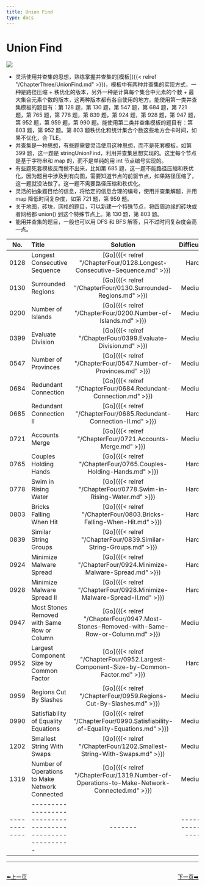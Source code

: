 ```yaml
---
title: Union Find
type: docs
---
```


# Union Find

![](https://img.halfrost.com/Leetcode/Union_Find.png)

- 灵活使用并查集的思想，熟练掌握并查集的[模板]({{< relref "/ChapterThree/UnionFind.md" >}})，模板中有两种并查集的实现方式，一种是路径压缩 + 秩优化的版本，另外一种是计算每个集合中元素的个数 + 最大集合元素个数的版本，这两种版本都有各自使用的地方。能使用第一类并查集模板的题目有：第 128 题，第 130 题，第 547 题，第 684 题，第 721 题，第 765 题，第 778 题，第 839 题，第 924 题，第 928 题，第 947 题，第 952 题，第 959 题，第 990 题。能使用第二类并查集模板的题目有：第 803 题，第 952 题。第 803 题秩优化和统计集合个数这些地方会卡时间，如果不优化，会 TLE。
- 并查集是一种思想，有些题需要灵活使用这种思想，而不是死套模板，如第 399 题，这一题是 stringUnionFind，利用并查集思想实现的。这里每个节点是基于字符串和 map 的，而不是单纯的用 int 节点编号实现的。
- 有些题死套模板反而做不出来，比如第 685 题，这一题不能路径压缩和秩优化，因为题目中涉及到有向图，需要知道节点的前驱节点，如果路径压缩了，这一题就没法做了。这一题不需要路径压缩和秩优化。
- 灵活的抽象题目给的信息，将给定的信息合理的编号，使用并查集解题，并用 map 降低时间复杂度，如第 721 题，第 959 题。
- 关于地图，砖块，网格的题目，可以新建一个特殊节点，将四周边缘的砖块或者网格都 union() 到这个特殊节点上。第 130 题，第 803 题。
- 能用并查集的题目，一般也可以用 DFS 和 BFS 解答，只不过时间复杂度会高一点。



| No.      | Title | Solution | Difficulty | TimeComplexity | SpaceComplexity |Favorite| Acceptance |
|:--------:|:------- | :--------: | :----------: | :----: | :-----: | :-----: |:-----: |
|0128|Longest Consecutive Sequence|[Go]({{< relref "/ChapterFour/0128.Longest-Consecutive-Sequence.md" >}})|Hard| O(n)| O(n)|❤️|46.1%|
|0130|Surrounded Regions|[Go]({{< relref "/ChapterFour/0130.Surrounded-Regions.md" >}})|Medium| O(m\*n)| O(m\*n)||29.2%|
|0200|Number of Islands|[Go]({{< relref "/ChapterFour/0200.Number-of-Islands.md" >}})|Medium| O(m\*n)| O(m\*n)||48.7%|
|0399|Evaluate Division|[Go]({{< relref "/ChapterFour/0399.Evaluate-Division.md" >}})|Medium| O(n)| O(n)||54.1%|
|0547|Number of Provinces|[Go]({{< relref "/ChapterFour/0547.Number-of-Provinces.md" >}})|Medium| O(n^2)| O(n)||60.2%|
|0684|Redundant Connection|[Go]({{< relref "/ChapterFour/0684.Redundant-Connection.md" >}})|Medium| O(n)| O(n)||58.8%|
|0685|Redundant Connection II|[Go]({{< relref "/ChapterFour/0685.Redundant-Connection-II.md" >}})|Hard| O(n)| O(n)||32.9%|
|0721|Accounts Merge|[Go]({{< relref "/ChapterFour/0721.Accounts-Merge.md" >}})|Medium| O(n)| O(n)|❤️|51.3%|
|0765|Couples Holding Hands|[Go]({{< relref "/ChapterFour/0765.Couples-Holding-Hands.md" >}})|Hard| O(n)| O(n)|❤️|55.3%|
|0778|Swim in Rising Water|[Go]({{< relref "/ChapterFour/0778.Swim-in-Rising-Water.md" >}})|Hard| O(n^2)| O(n)|❤️|54.4%|
|0803|Bricks Falling When Hit|[Go]({{< relref "/ChapterFour/0803.Bricks-Falling-When-Hit.md" >}})|Hard| O(n^2)| O(n)|❤️|31.3%|
|0839|Similar String Groups|[Go]({{< relref "/ChapterFour/0839.Similar-String-Groups.md" >}})|Hard| O(n^2)| O(n)||40.1%|
|0924|Minimize Malware Spread|[Go]({{< relref "/ChapterFour/0924.Minimize-Malware-Spread.md" >}})|Hard| O(m\*n)| O(n)||41.8%|
|0928|Minimize Malware Spread II|[Go]({{< relref "/ChapterFour/0928.Minimize-Malware-Spread-II.md" >}})|Hard| O(m\*n)| O(n)|❤️|41.2%|
|0947|Most Stones Removed with Same Row or Column|[Go]({{< relref "/ChapterFour/0947.Most-Stones-Removed-with-Same-Row-or-Column.md" >}})|Medium| O(n)| O(n)||55.5%|
|0952|Largest Component Size by Common Factor|[Go]({{< relref "/ChapterFour/0952.Largest-Component-Size-by-Common-Factor.md" >}})|Hard| O(n)| O(n)|❤️|36.1%|
|0959|Regions Cut By Slashes|[Go]({{< relref "/ChapterFour/0959.Regions-Cut-By-Slashes.md" >}})|Medium| O(n^2)| O(n^2)|❤️|66.9%|
|0990|Satisfiability of Equality Equations|[Go]({{< relref "/ChapterFour/0990.Satisfiability-of-Equality-Equations.md" >}})|Medium| O(n)| O(n)||46.5%|
|1202|Smallest String With Swaps|[Go]({{< relref "/ChapterFour/1202.Smallest-String-With-Swaps.md" >}})|Medium||||48.5%|
|1319|Number of Operations to Make Network Connected|[Go]({{< relref "/ChapterFour/1319.Number-of-Operations-to-Make-Network-Connected.md" >}})|Medium||||54.9%|
|------------|-------------------------------------------------------|-------| ----------------| ---------------|-------------|-------------|-------------|


----------------------------------------------
<div style="display: flex;justify-content: space-between;align-items: center;">
<p><a href="https://books.halfrost.com/leetcode/ChapterTwo/Bit_Manipulation/">⬅️上一页</a></p>
<p><a href="https://books.halfrost.com/leetcode/ChapterTwo/Sliding_Window/">下一页➡️</a></p>
</div>
